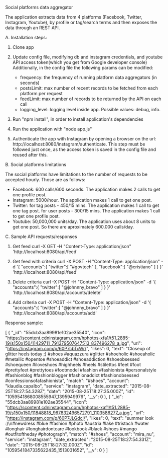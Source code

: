 Social platforms data aggregator

The application extracts data from 4 platforms (Facebook, Twitter, Instagram, Youtube), by profile or tag/search terms and then exposes the data through an REST API.

A. Installation steps:

1) Clone app
2) Update config file, modifying db and instagram credentials, and youtube API access token(which you get from Google developer console)
   Additionally, in the config file the following params can be modified:
   - frequency: the frequency of running platform data aggregators (in seconds)
   - postsLimit: max number of recent records to be fetched from each platform per request
   - feedLimit: max number of records to be returned by the API on each call
   - logging_level: logging level inside app. Possible values: debug, info.
   
3) Run "npm install", in order to install application's dependencies
4) Run the application with "node app.js"
5) Authenticate the app with Instagram by opening a browser on the url: http://localhost:8080/instagram/authenticate. This step must be followed just once, as the access token is saved in the config file and reused after this.

B. Social platforms limitations

The social platforms have limitations to the number of requests to be accepted hourly. Those are as follows:

- Facebook: 600 calls/600 seconds. The application makes 2 calls to get one profile post.
- Instagram: 5000/hour. The application makes 1 call to get one post.
- Twitter: for tag posts  - 450/15 mins. The application makes 1 call to get one tag post.
		 for user posts - 300/15 mins. The application makes 1 call to get one profile post.
- Youtube: 50,000,000 units/day. The application uses about 8 units to get one post. So there are aproximately 600.000 calls/day.

C. Sample API requests/responses

1. Get feed
curl -X GET -H "Content-Type: application/json" 'http://localhost:8080/api/feed'

2. Get feed with criteria
curl -X POST -H "Content-Type: application/json" -d '{
   "accounts":{
      "twitter":[
         "#govtech"
      ],
      "facebook":[
         "@cristiano"
      ]
   }
}' 'http://localhost:8080/api/feed'

3. Delete criteria
curl -X POST -H "Content-Type: application/json" -d '{
   "accounts":{
      "twitter":[
         "@johnnny_bravo"
      ]
   }
}' 'http://localhost:8080/api/accounts/delete'

4. Add criteria
curl -X POST -H "Content-Type: application/json" -d '{
   "accounts":{
      "twitter":[
         "@johnnny_bravo"
      ]
   }
}' 'http://localhost:8080/api/accounts/add'


Response sample:

[
  {
    "_id": "55dcb3aa89981e102ae35540",
    "icon": "https://scontent.cdninstagram.com/hphotos-xfa1/t51.2885-19/s150x150/11429711_791379507647513_837496278_a.jpg",
    "url": "https://instagram.com/p/60P7cbTcWr/",
    "likes": 0,
    "text": "Closeup of glitter heels today ;) #shoes #aquazzura #glitter #shoeholic #shoeaholic #metallic #opentoe #shoeaddict #shoeaddiction #shoeobsessed #shoequeen #iloveshoes #highheels #heels #stilettos #feet #foot #prettyfeet #prettytoes #footmodel #fashion #fashionista #personalstyle #fashionblog #fashionblogger #fashionaddict #fashionobsessed #confessionsofafashionista",
    "match": "#shoes",
    "account": "klaudia.capalbo",
    "service": "instagram",
    "date_extracted": "2015-08-25T18:27:54.328Z",
    "date": "2015-08-25T18:27:35.000Z",
    "id": "1059541868008555947_1395949976",
    "__v": 0
  },
  {
    "_id": "55dcb3aa89981e102ae35544",
    "icon": "https://scontent.cdninstagram.com/hphotos-xaf1/t51.2885-19/s150x150/11848818_967832496572791_1103586277_a.jpg",
    "url": "https://instagram.com/p/60P7JLGdcj/",
    "likes": 0,
    "text": "summer look :)\n#newdress #blue #fashion #photo #austria #lake #tristach #water #longhair #longhairdontcare #lookbook #black #shoes #mango #outfitoftheday #photograph",
    "match": "#shoes",
    "account": "mira_nu",
    "service": "instagram",
    "date_extracted": "2015-08-25T18:27:54.331Z",
    "date": "2015-08-25T18:27:32.000Z",
    "id": "1059541847335622435_1513031652",
    "__v": 0
  }
]
